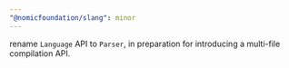 ```yaml
---
"@nomicfoundation/slang": minor
---
```


rename `Language` API to `Parser`, in preparation for introducing a multi-file compilation API.
